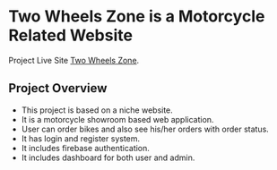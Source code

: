 # Two Wheels Zone is a Motorcycle Related Website

Project Live Site [Two Wheels Zone](https://two-wheels-zone-app.web.app/).

## Project Overview

- This project is based on a niche website.
- It is a motorcycle showroom based web application.
- User can order bikes and also see his/her orders with order status.
- It has login and register system.
- It includes firebase authentication.
- It includes dashboard for both user and admin.
